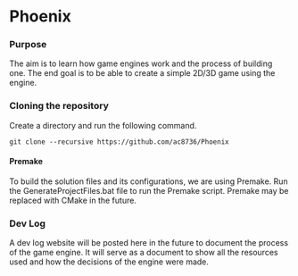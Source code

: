 # Phoenix

### Purpose
The aim is to learn how game engines work and the process of building one. The end goal is to be able to create a simple 2D/3D game using the engine. 

### Cloning the repository
Create a directory and run the following command.
```
git clone --recursive https://github.com/ac8736/Phoenix
```

#### Premake
To build the solution files and its configurations, we are using Premake. Run the GenerateProjectFiles.bat file to run the Premake script. Premake may be replaced with CMake in the future.

### Dev Log
A dev log website will be posted here in the future to document the process of the game engine. It will serve as a document to show all the resources used and how the decisions of the engine were made. 
